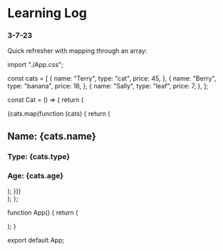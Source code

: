 # Learning Log

### 3-7-23

Quick refresher with mapping through an array:

import "./App.css";

const cats = [
  {
    name: "Terry",
    type: "cat",
    price: 45,
  },
  {
    name: "Berry",
    type: "banana",
    price: 18,
  },
  {
    name: "Sally",
    type: "leaf",
    price: 7,
  },
];

const Cat = () => {
  return (
    <div>
      {cats.map(function (cats) {
        return (
          <div>
            <h2>Name: {cats.name}</h2>
            <h3>Type: {cats.type}</h3>
            <h3>Age: {cats.age}</h3>
          </div>
        );
      })}
    </div>
  );
};

function App() {
  return (
    <div className="App">
      <Cat />
    </div>
  );
}

export default App;



